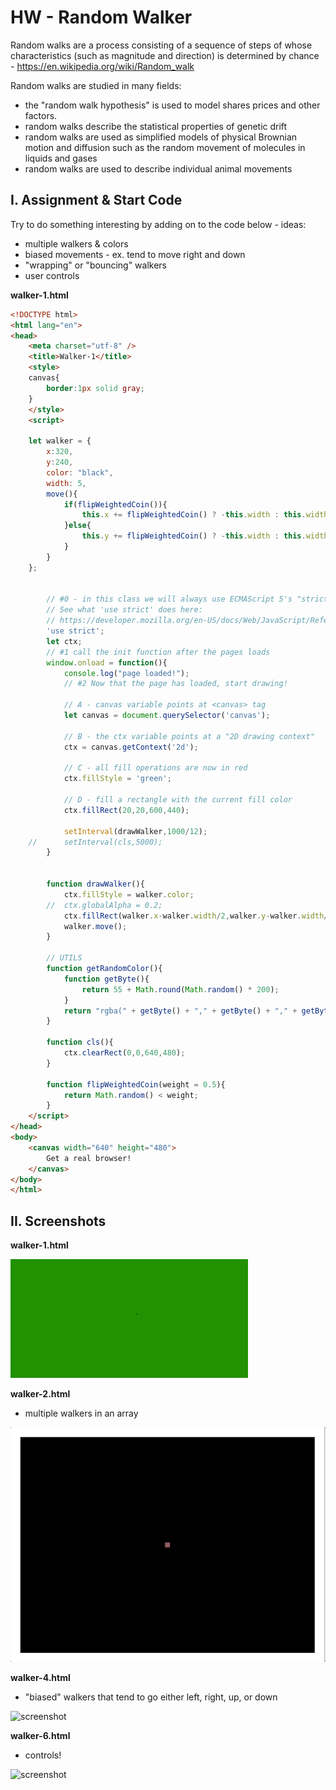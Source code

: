 # HW - Random Walker

Random walks are a process consisting of a sequence of steps of whose characteristics (such as magnitude and direction) is determined by chance - https://en.wikipedia.org/wiki/Random_walk

Random walks are studied in many fields:
- the "random walk hypothesis" is used to model shares prices and other factors.
- random walks describe the statistical properties of genetic drift
- random walks are used as simplified models of physical Brownian motion and diffusion such as the random movement of molecules in liquids and gases
- random walks are used to describe individual animal movements

## I. Assignment & Start Code

Try to do something interesting by adding on to the code below - ideas:
- multiple walkers & colors
- biased movements  - ex. tend to move right and down
- "wrapping" or "bouncing" walkers
- user controls

**walker-1.html**

```html
<!DOCTYPE html>
<html lang="en">
<head>
	<meta charset="utf-8" />
	<title>Walker-1</title>
	<style>
	canvas{
		border:1px solid gray;
	}
	</style>
	<script>
	
	let walker = {
		x:320,
		y:240,
		color: "black",
		width: 5,
		move(){
			if(flipWeightedCoin()){
				this.x += flipWeightedCoin() ? -this.width : this.width;
			}else{
				this.y += flipWeightedCoin() ? -this.width : this.width;
			}
		}
	};
	
	
		// #0 - in this class we will always use ECMAScript 5's "strict" mode
		// See what 'use strict' does here:
		// https://developer.mozilla.org/en-US/docs/Web/JavaScript/Reference/Functions_and_function_scope/Strict_mode
		'use strict';
		let ctx;
		// #1 call the init function after the pages loads
		window.onload = function(){
			console.log("page loaded!");
			// #2 Now that the page has loaded, start drawing!
			
			// A - canvas variable points at <canvas> tag
			let canvas = document.querySelector('canvas');
			
			// B - the ctx variable points at a "2D drawing context"
			ctx = canvas.getContext('2d');
			
			// C - all fill operations are now in red
			ctx.fillStyle = 'green'; 
			
			// D - fill a rectangle with the current fill color
			ctx.fillRect(20,20,600,440); 
			
			setInterval(drawWalker,1000/12);
	//		setInterval(cls,5000);
		}
		
		
		function drawWalker(){
			ctx.fillStyle = walker.color;
		//	ctx.globalAlpha = 0.2;
			ctx.fillRect(walker.x-walker.width/2,walker.y-walker.width/2,walker.width/2,walker.width/2);
			walker.move();
		}
		
		// UTILS
		function getRandomColor(){
			function getByte(){
				return 55 + Math.round(Math.random() * 200);
			}
			return "rgba(" + getByte() + "," + getByte() + "," + getByte() + ",.8)";
		}
		
		function cls(){
			ctx.clearRect(0,0,640,480);
		}
		
		function flipWeightedCoin(weight = 0.5){
			return Math.random() < weight;
		}
	</script>
</head>
<body>
	<canvas width="640" height="480">
		Get a real browser!
	</canvas>
</body>
</html>
```

## II. Screenshots

**walker-1.html**

![screenshot](./_images/HW-walker-1.gif)

**walker-2.html**

 - multiple walkers in an array
 
![screenshot](./_images/HW-walker-2.gif)

**walker-4.html**

- "biased" walkers that tend to go either left, right, up, or down

![screenshot](./_images/HW-walker-4.gif)

**walker-6.html**

- controls!

![screenshot](./_images/HW-walker-6.gif)
